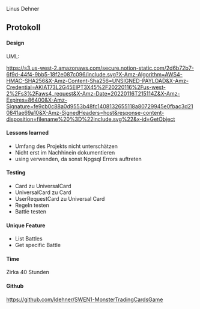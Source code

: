 Linus Dehner

## Protokoll

#### Design

UML:

https://s3.us-west-2.amazonaws.com/secure.notion-static.com/2d6b72b7-6f9d-44f4-9bb5-18f2e087c096/include.svg?X-Amz-Algorithm=AWS4-HMAC-SHA256&X-Amz-Content-Sha256=UNSIGNED-PAYLOAD&X-Amz-Credential=AKIAT73L2G45EIPT3X45%2F20220116%2Fus-west-2%2Fs3%2Faws4_request&X-Amz-Date=20220116T215114Z&X-Amz-Expires=86400&X-Amz-Signature=fe9cb0c88a0d9553b48fc1408132655118a80729945e0fbac3d210841ae69a10&X-Amz-SignedHeaders=host&response-content-disposition=filename%20%3D%22include.svg%22&x-id=GetObject



#### Lessons learned

- Umfang des Projekts nicht unterschätzen
- Nicht erst im Nachhinein dokumentieren
- using verwenden, da sonst Npgsql Errors auftreten



#### Testing

- Card zu UniversalCard
- UniversalCard zu Card
- UserRequestCard zu Universal Card
- Regeln testen
- Battle testen



#### Unique Feature

- List Battles
- Get specific Battle



#### Time

Zirka 40 Stunden



#### Github

https://github.com/ldehner/SWEN1-MonsterTradingCardsGame

